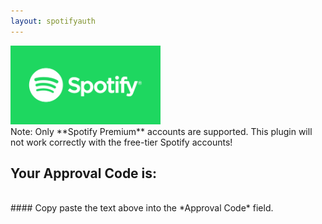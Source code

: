 ```yaml
---
layout: spotifyauth
---
```


<img src="/images/spotlogo.png" height="126" width="240"/>  
<div class="warningDiv">Note: Only **Spotify Premium** accounts are supported. This plugin will not work correctly with the free-tier Spotify accounts!</div>

## Your Approval Code is:

<div class="approvalDiv">
<span id="approvalCode"></span>
</div>
<br/>
#### Copy paste the text above into the *Approval Code* field.
